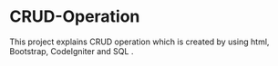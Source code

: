 # CRUD-Operation
This project explains CRUD operation which is created by using html, Bootstrap, CodeIgniter and SQL .
